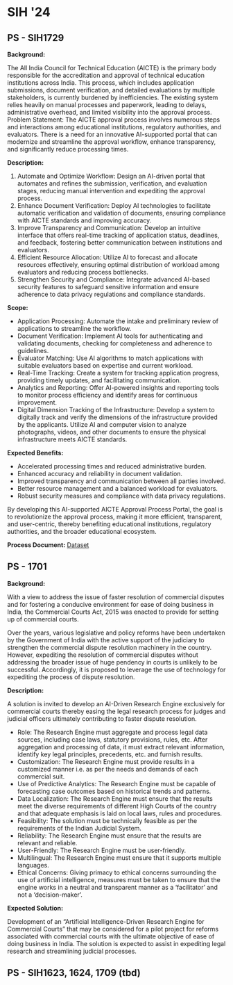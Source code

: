 # SIH '24

## PS - SIH1729

**Background:**

The All India Council for Technical Education (AICTE) is the primary body responsible for the accreditation and approval of technical education institutions across India. This process, which includes application submissions, document verification, and detailed evaluations by multiple stakeholders, is currently burdened by inefficiencies. The existing system relies heavily on manual processes and paperwork, leading to delays, administrative overhead, and limited visibility into the approval process. Problem Statement: The AICTE approval process involves numerous steps and interactions among educational institutions, regulatory authorities, and evaluators. There is a need for an innovative AI-supported portal that can modernize and streamline the approval workflow, enhance transparency, and significantly reduce processing times.

**Description:**

1. Automate and Optimize Workflow: Design an AI-driven portal that automates and refines the submission, verification, and evaluation stages, reducing manual intervention and expediting the approval process.
2. Enhance Document Verification: Deploy AI technologies to facilitate automatic verification and validation of documents, ensuring compliance with AICTE standards and improving accuracy.
3. Improve Transparency and Communication: Develop an intuitive interface that offers real-time tracking of application status, deadlines, and feedback, fostering better communication between institutions and evaluators.
4. Efficient Resource Allocation: Utilize AI to forecast and allocate resources effectively, ensuring optimal distribution of workload among evaluators and reducing process bottlenecks.
5. Strengthen Security and Compliance: Integrate advanced AI-based security features to safeguard sensitive information and ensure adherence to data privacy regulations and compliance standards.

**Scope:**

- Application Processing: Automate the intake and preliminary review of applications to streamline the workflow.
- Document Verification: Implement AI tools for authenticating and validating documents, checking for completeness and adherence to guidelines.
- Evaluator Matching: Use AI algorithms to match applications with suitable evaluators based on expertise and current workload.
- Real-Time Tracking: Create a system for tracking application progress, providing timely updates, and facilitating communication.
- Analytics and Reporting: Offer AI-powered insights and reporting tools to monitor process efficiency and identify areas for continuous improvement.
- Digital Dimension Tracking of the Infrastructure: Develop a system to digitally track and verify the dimensions of the infrastructure provided by the applicants. Utilize AI and computer vision to analyze photographs, videos, and other documents to ensure the physical infrastructure meets AICTE standards.

**Expected Benefits:**

- Accelerated processing times and reduced administrative burden.
- Enhanced accuracy and reliability in document validation.
- Improved transparency and communication between all parties involved.
- Better resource management and a balanced workload for evaluators.
- Robust security measures and compliance with data privacy regulations.

By developing this AI-supported AICTE Approval Process Portal, the goal is to revolutionize the approval process, making it more efficient, transparent, and user-centric, thereby benefiting educational institutions, regulatory authorities, and the broader educational ecosystem.

**Process Document:** [Dataset](https://aicte-india.org/sites/default/files/approval/APH%20Final.pdf)

## PS - 1701

**Background:**

With a view to address the issue of faster resolution of commercial disputes and for fostering a conducive environment for ease of doing business in India, the Commercial Courts Act, 2015 was enacted to provide for setting up of commercial courts.

Over the years, various legislative and policy reforms have been undertaken by the Government of India with the active support of the judiciary to strengthen the commercial dispute resolution machinery in the country. However, expediting the resolution of commercial disputes without addressing the broader issue of huge pendency in courts is unlikely to be successful. Accordingly, it is proposed to leverage the use of technology for expediting the process of dispute resolution.

**Description:**

A solution is invited to develop an AI-Driven Research Engine exclusively for commercial courts thereby easing the legal research process for judges and judicial officers ultimately contributing to faster dispute resolution.

- Role: The Research Engine must aggregate and process legal data sources, including case laws, statutory provisions, rules, etc. After aggregation and processing of data, it must extract relevant information, identify key legal principles, precedents, etc. and furnish results.
- Customization: The Research Engine must provide results in a customized manner i.e. as per the needs and demands of each commercial suit.
- Use of Predictive Analytics: The Research Engine must be capable of forecasting case outcomes based on historical trends and patterns.
- Data Localization: The Research Engine must ensure that the results meet the diverse requirements of different High Courts of the country and that adequate emphasis is laid on local laws, rules and procedures.
- Feasibility: The solution must be technically feasible as per the requirements of the Indian Judicial System.
- Reliability: The Research Engine must ensure that the results are relevant and reliable.
- User-Friendly: The Research Engine must be user-friendly.
- Multilingual: The Research Engine must ensure that it supports multiple languages.
- Ethical Concerns: Giving primacy to ethical concerns surrounding the use of artificial intelligence, measures must be taken to ensure that the engine works in a neutral and transparent manner as a ‘facilitator’ and not a ‘decision-maker’.

**Expected Solution:**

Development of an “Artificial Intelligence-Driven Research Engine for Commercial Courts” that may be considered for a pilot project for reforms associated with commercial courts with the ultimate objective of ease of doing business in India. The solution is expected to assist in expediting legal research and streamlining judicial processes.

## PS - SIH1623, 1624, 1709 (tbd)
